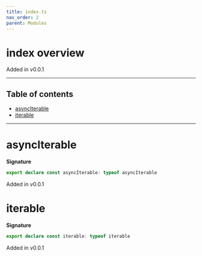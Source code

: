 ```yaml
---
title: index.ts
nav_order: 2
parent: Modules
---
```


# index overview

Added in v0.0.1

---

<h2 class="text-delta">Table of contents</h2>

- [asyncIterable](#asynciterable)
- [iterable](#iterable)

---

# asyncIterable

**Signature**

```ts
export declare const asyncIterable: typeof asyncIterable
```

Added in v0.0.1

# iterable

**Signature**

```ts
export declare const iterable: typeof iterable
```

Added in v0.0.1
